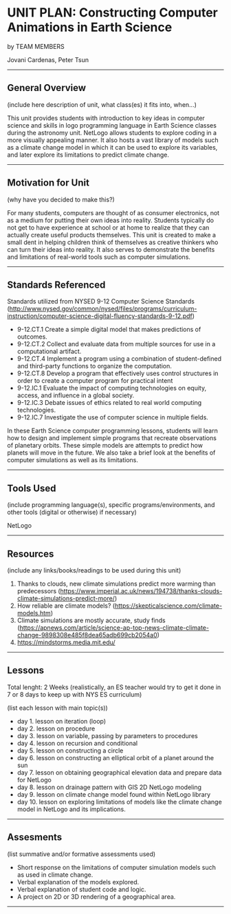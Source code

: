 # UNIT PLAN: Constructing Computer Animations in Earth Science

by TEAM MEMBERS

Jovani Cardenas, Peter Tsun

-----

## General Overview
(include here description of unit, what class(es) it fits into, when...)

This unit provides students with introduction to key ideas in computer science and skills in logo programming language
in Earth Science classes during the astronomy unit. NetLogo allows students to explore coding in a more visually appealing manner. It also hosts a vast library of models such as a climate change model in which it can be used to explore its variables, and later explore its limitations to predict climate change.

---

## Motivation for Unit
(why have you decided to make this?)

For many students, computers are thought of as consumer electronics, not as a medium for putting their own ideas into reality.
Students typically do not get to have experience at school or at home to realize that they can actually create useful products themselves.
This unit is created to make a small dent in helping children think of themselves as creative thinkers who can turn their ideas into reality. It also serves to demonstrate the benefits and limitations of real-world tools such as computer simulations.

---

## Standards Referenced
Standards utilized from NYSED 9-12 Computer Science Standards (http://www.nysed.gov/common/nysed/files/programs/curriculum-instruction/computer-science-digital-fluency-standards-9-12.pdf)

- 9-12.CT.1 Create a simple digital model that makes predictions of outcomes.
- 9-12.CT.2 Collect and evaluate data from multiple sources for use in a computational artifact.
- 9-12.CT.4 Implement a program using a combination of student-defined and third-party functions to organize the computation.
- 9-12.CT.8 Develop a program that effectively uses control structures in order to create a computer program for practical intent
- 9-12.IC.1 Evaluate the impact of computing technologies on equity, access, and influence in a global society.
- 9-12.IC.3 Debate issues of ethics related to real world computing technologies.
- 9-12.IC.7 Investigate the use of computer science in multiple fields.


In these Earth Science computer programming lessons, students will learn how
to design and implement simple programs that recreate observations of planetary orbits.
These simple models are attempts to predict how planets will move in the future. We also take a brief look at the benefits of computer simulations as well as its limitations.

---

## Tools Used
(include programming language(s), specific programs/environments, and other tools (digital or otherwise) if necessary)

NetLogo

---

## Resources
(include any links/books/readings to be used during this unit)
1. Thanks to clouds, new climate simulations predict more warming than predecessors (https://www.imperial.ac.uk/news/194738/thanks-clouds-climate-simulations-predict-more/)
2. How reliable are climate models? (https://skepticalscience.com/climate-models.htm)
3. Climate simulations are mostly accurate, study finds (https://apnews.com/article/science-ap-top-news-climate-climate-change-9898308e485f8dea65adb699cb2054a0)
4. https://mindstorms.media.mit.edu/


---

## Lessons
Total lenght: 2 Weeks (realistically, an ES teacher would try to get it done in 7 or 8 days to keep up with NYS ES curriculum)

(list each lesson with main topic(s))
- day 1. lesson on iteration (loop)
- day 2. lesson on procedure
- day 3. lesson on variable, passing by parameters to procedures
- day 4. lesson on recursion and conditional
- day 5. lesson on constructing a circle
- day 6. lesson on constructing an elliptical orbit of a planet around the sun
- day 7. lesson on obtaining geographical elevation data and prepare data for NetLogo
- day 8. lesson on drainage pattern with GIS 2D NetLogo modeling  
- day 9. lesson on climate change model found within NetLogo library
- day 10. lesson on exploring limitations of models like the climate change model in NetLogo and its implications.


---

## Assesments
(list summative and/or formative assessments used)
- Short response on the limitations of computer simulation models such as used in climate change.
- Verbal explanation of the models explored.
- Verbal explanation of student code and logic.
- A project on 2D or 3D rendering of a geographical area.
---
